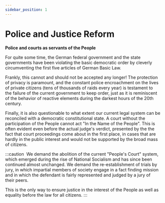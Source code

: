 ```yaml
---
sidebar_position: 1
---
```


# Police and Justice Reform

**Police and courts as servants of the People**

For quite some time, the German federal government and the state governments have been violating the basic democratic order by cleverly circumventing the first five articles of German Basic Law.

Frankly, this cannot and should not be accepted any longer! The protection of privacy is paramount, and the constant police encroachment on the lives of private citizens (tens of thousands of raids every year) is testament to the failure of the current government to keep order, just as it is reminiscent of the behavior of reactive elements during the darkest hours of the 20th century.

Finally, it is also questionable to what extent our current legal system can be reconciled with a democratic constitutional state. A court without the participation of the People cannot act "In the Name of the People". 
This is often evident even before the actual judge's verdict, presented by the the fact that court proceedings come about in the first place, in cases that are hardly in the public interest and would not be supported by the broad mass of citizens.

:::caution ‎
We demand the abolition of the current "People's Court" system, which emerged during the rise of National Socialism and has since been continued almost unchanged. 
We demand the re-establishment of trials by jury, in which impartial members of society engage in a fact finding mission and in which the defendant is fairly represented and judged by a jury of their peers.

This is the only way to ensure justice in the interest of the People as well as equality before the law for all citizens.
:::
